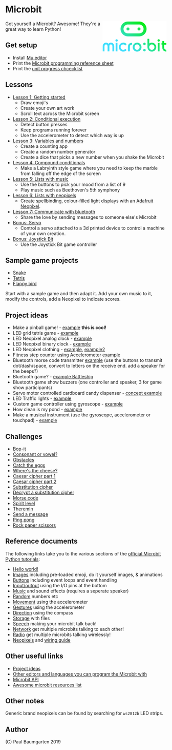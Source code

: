 # Microbit

<img src="img/microbit-logo.png" style="float:right">

Got yourself a Microbit? Awesome! They're a great way to learn Python!

## Get setup

* Install [Mu editor](https://codewith.mu/)
* Print the [Microbit programming reference sheet](microbit-reference-sheet.pdf)
* Print the [unit progress chcecklist](microbit-unit-checklist.pdf)

## Lessons

* [Lesson 1: Getting started](lesson-01-getting-started.md)
    * Draw emoji's
    * Create your own art work
    * Scroll text across the Microbit screen
* [Lesson 2: Conditional execution](lesson-02-conditional-execution.md)
    * Detect button presses
    * Keep programs running forever
    * Use the accelerometer to detect which way is up
* [Lesson 3: Variables and numbers](lesson-03-variables-and-numbers.md)
    * Create a counting app
    * Create a random number generator
    * Create a dice that picks a new number when you shake the Microbit
* [Lesson 4: Compound conditionals](lesson-04-compound-conditionals.md)
    * Make a Labryinth style game where you need to keep the marble from falling off the edge of the screen
* [Lesson 5: Lists with music](lesson-05-lists-with-music.md)
    * Use the buttons to pick your mood from a list of 9
    * Play music such as Beethoven's 5th symphony
* [Lesson 6: Lists with neopixels](lesson-06-lists-with-neopixels.md)
    * Create spellbinding, colour-filled light displays with an [Adafruit Neopixel](https://www.adafruit.com/category/168).
* [Lesson 7: Communicate with bluetooth](lesson-07-communicate-with-bluetooth.md)
    * Share the love by sending messages to someone else's Microbit
* [Bonus: Servo](servo.md)
    * Control a servo attached to a 3d printed device to control a machine of your own creation.
* [Bonus: Joystick Bit](joystick.md)
    * Use the Joystick Bit game controller

## Sample game projects

* [Snake](snake.md)
* [Tetris](tetris.md)
* [Flappy bird](flappy-bird.md)

Start with a sample game and then adapt it. Add your own music to it, modify the controls, add a Neopixel to indicate scores.

## Project ideas

* Make a pinball game! - [example](https://www.youtube.com/watch?v=QzWSRXqQBeQ) **this is cool!**
* LED grid tetris game - [example](https://www.youtube.com/watch?time_continue=75&v=BkZu68F1K68)
* LED Neopixel analog clock - [example](https://www.youtube.com/watch?v=wYYCyfEK_Rw)
* LED Neopixel binary clock - [example](https://www.hackster.io/silverskin/binary-clock-with-arduino-and-plywood-31e64e)
* LED Neopixel clothing - [example](https://www.youtube.com/watch?v=IXCS7Ls1yrA), [example2](https://twitter.com/insta_arduino/status/654390409892921344)
* Fitness step counter using Accelerometer [example](https://www.youtube.com/watch?v=uo9MAN2DEtw)
* Bluetooth morse code transmitter [example](https://www.youtube.com/watch?v=aiiqsJZU4Y8) (use the buttons to transmit dot/dash/space, convert to letters on the receive end. add a speaker for the beeps?)
* Bluetooth game? - [example Battleship](https://www.youtube.com/watch?v=oEiC86d06hQ)
* Bluetooth game show buzzers (one controller and speaker, 3 for game show participants)
* Servo motor controlled cardboard candy dispenser - [concept example](https://www.youtube.com/watch?v=YBk88TKOsOM)
* LED Traffic lights - [example](https://www.101computing.net/micro-bit-traffic-light/)
* Custom game controller using gyroscope - [example](https://github.com/musabkilic/MicroBike/)
* How clean is my pond - [example](https://sites.google.com/view/microbitofthings/16-science)
* Make a musical instrument (use the gyroscope, accelerometer or touchpad) - [example](https://phwallen.github.io/microbit-music-controller/)

## Challenges

* [Bop-it](https://microbit-challenges.readthedocs.io/en/latest/challenges/games/bop-it.html)
* [Consonant or vowel?](https://microbit-challenges.readthedocs.io/en/latest/challenges/games/consonant-or-vowel.html)
* [Obstacles](https://microbit-challenges.readthedocs.io/en/latest/challenges/games/obstacles.html)
* [Catch the eggs](https://microbit-challenges.readthedocs.io/en/latest/challenges/games/egg-basket.html)
* [Where's the cheese?](https://microbit-challenges.readthedocs.io/en/latest/challenges/games/mouse-cheese.html)
* [Caesar cipher part 1](https://microbit-challenges.readthedocs.io/en/latest/challenges/crypto/caesar.html)
* [Caesar cipher part 2](https://microbit-challenges.readthedocs.io/en/latest/challenges/crypto/caesar_decrypt.html)
* [Substitution cipher](https://microbit-challenges.readthedocs.io/en/latest/challenges/crypto/substitution.html)
* [Decrypt a substitution cipher](https://microbit-challenges.readthedocs.io/en/latest/challenges/crypto/reverse_substitution.html)
* [Morse code](https://microbit-challenges.readthedocs.io/en/latest/challenges/crypto/morse.html)
* [Spirit level](https://microbit-challenges.readthedocs.io/en/latest/challenges/sensors/spirit_level.html)
* [Theremin](https://microbit-challenges.readthedocs.io/en/latest/challenges/sensors/theremin.html)
* [Send a message](https://microbit-challenges.readthedocs.io/en/latest/challenges/sensors/radio.html)
* [Ping pong](https://microbit-challenges.readthedocs.io/en/latest/challenges/sensors/pingpong.html)
* [Rock paper scissors](https://microbit-challenges.readthedocs.io/en/latest/challenges/sensors/rockpaperscissors.html)

## Reference documents

The following links take you to the various sections of the [official Microbit Python tutorials](https://microbit-micropython.readthedocs.io/en/latest/tutorials/introduction.html):

* [Hello world!](https://microbit-micropython.readthedocs.io/en/latest/tutorials/hello.html)
* [Images](https://microbit-micropython.readthedocs.io/en/latest/tutorials/images.html) including pre-loaded emoji, do it yourself images, & animations
* [Buttons](https://microbit-micropython.readthedocs.io/en/latest/tutorials/buttons.html) including event loops and event handling
* [Input/output](https://microbit-micropython.readthedocs.io/en/latest/tutorials/io.html) using the I/O pins at the bottom
* [Music](https://microbit-micropython.readthedocs.io/en/latest/tutorials/music.html) and sound effects (requires a seperate speaker)
* [Random](https://microbit-micropython.readthedocs.io/en/latest/tutorials/random.html) numbers etc
* [Movement](https://microbit-micropython.readthedocs.io/en/latest/tutorials/movement.html) using the accelerometer
* [Gestures](https://microbit-micropython.readthedocs.io/en/latest/tutorials/gestures.html) using the accelerometer
* [Direction](https://microbit-micropython.readthedocs.io/en/latest/tutorials/direction.html) using the compass
* [Storage](https://microbit-micropython.readthedocs.io/en/latest/tutorials/storage.html) with files
* [Speech](https://microbit-micropython.readthedocs.io/en/latest/tutorials/speech.html) making your microbit talk back!
* [Network](https://microbit-micropython.readthedocs.io/en/latest/tutorials/network.html) get multiple microbits talking to each other!
* [Radio](https://microbit-micropython.readthedocs.io/en/latest/tutorials/radio.html) get multiple microbits talking wirelessly!
* [Neopixels](https://learn.adafruit.com/micro-bit-lesson-3-neopixels-with-micro-bit?view=all#micro-python-4-11) and [wiring guide](https://learn.adafruit.com/adafruit-neopixel-uberguide/basic-connections)

## Other useful links

* [Project ideas](https://microbit.org/ideas/)
* [Other editors and languages you can program the Microbit with](https://microbit.org/code-alternative-editors/)
* [Microbit API](https://microbit-micropython.readthedocs.io/en/latest/microbit.html)
* [Awesome microbit resources list](https://github.com/carlosperate/awesome-microbit)

## Other notes

Generic brand neopixels can be found by searching for `ws2812b` LED strips.

## Author

(C) Paul Baumgarten 2019
